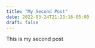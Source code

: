 ```yaml
---
title: "My Second Post"
date: 2022-03-24T21:23:16-05:00
draft: false
---
```


This is my second post
